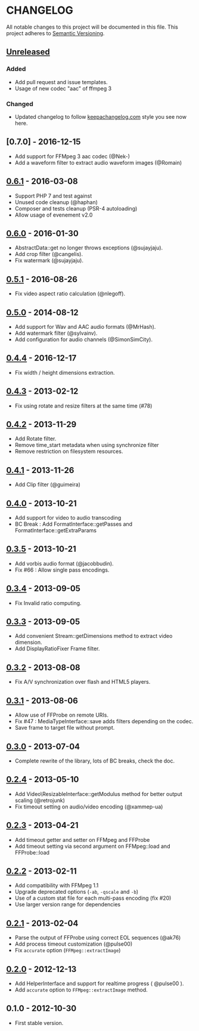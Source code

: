 CHANGELOG
=========

All notable changes to this project will be documented in this file.
This project adheres to [Semantic Versioning](http://semver.org/).

[Unreleased]
------------

### Added

- Add pull request and issue templates.
- Usage of new codec "aac" of ffmpeg 3

### Changed

- Updated changelog to follow [keepachangelog.com](http://keepachangelog.com/)
  style you see now here.

[0.7.0] - 2016-12-15
--------------------

- Add support for FFMpeg 3 aac codec (@Nek-)
- Add a waveform filter to extract audio waveform images (@Romain)

[0.6.1] - 2016-03-08
--------------------

- Support PHP 7 and test against
- Unused code cleanup (@haphan)
- Composer and tests cleanup (PSR-4 autoloading)
- Allow usage of evenement v2.0

[0.6.0] - 2016-01-30
--------------------

- AbstractData::get no longer throws exceptions (@sujayjaju).
- Add crop filter (@cangelis).
- Fix watermark (@sujayjaju).

[0.5.1] - 2016-08-26
--------------------

- Fix video aspect ratio calculation (@nlegoff).

[0.5.0] - 2014-08-12
--------------------

- Add support for Wav and AAC audio formats (@MrHash).
- Add watermark filter (@sylvainv).
- Add configuration for audio channels (@SimonSimCity).

[0.4.4] - 2016-12-17
--------------------

- Fix width / height dimensions extraction.

[0.4.3] - 2013-02-12
--------------------

- Fix using rotate and resize filters at the same time (#78)

[0.4.2] - 2013-11-29
--------------------

- Add Rotate filter.
- Remove time_start metadata when using synchronize filter
- Remove restriction on filesystem resources.

[0.4.1] - 2013-11-26
--------------------

- Add Clip filter (@guimeira)

[0.4.0] - 2013-10-21
--------------------

- Add support for video to audio transcoding
- BC Break : Add FormatInterface::getPasses and FormatInterface::getExtraParams

[0.3.5] - 2013-10-21
--------------------

- Add vorbis audio format (@jacobbudin).
- Fix #66 : Allow single pass encodings.

[0.3.4] - 2013-09-05
--------------------

- Fix Invalid ratio computing.

[0.3.3] - 2013-09-05
--------------------

- Add convenient Stream::getDimensions method to extract video dimension.
- Add DisplayRatioFixer Frame filter.

[0.3.2] - 2013-08-08
--------------------

- Fix A/V synchronization over flash and HTML5 players.

[0.3.1] - 2013-08-06
--------------------

- Allow use of FFProbe on remote URIs.
- Fix #47 : MediaTypeInterface::save adds filters depending on the codec.
- Save frame to target file without prompt.

[0.3.0] - 2013-07-04
--------------------

- Complete rewrite of the library, lots of BC breaks, check the doc.

[0.2.4] - 2013-05-10
--------------------

- Add Video\ResizableInterface::getModulus method for better output scaling (@retrojunk)
- Fix timeout setting on audio/video encoding (@xammep-ua)

[0.2.3] - 2013-04-21
--------------------

- Add timeout getter and setter on FFMpeg and FFProbe
- Add timeout setting via second argument on FFMpeg::load and FFProbe::load

[0.2.2] - 2013-02-11
--------------------

- Add compatibility with FFMpeg 1.1
- Upgrade deprecated options (`-ab`, `-qscale` and `-b`)
- Use of a custom stat file for each multi-pass encoding (fix #20)
- Use larger version range for dependencies

[0.2.1] - 2013-02-04
--------------------

- Parse the output of FFProbe using correct EOL sequences (@ak76)
- Add process timeout customization (@pulse00)
- Fix `accurate` option (`FFMpeg::extractImage`)

[0.2.0] - 2012-12-13
--------------------

- Add HelperInterface and support for realtime progress ( @pulse00 ).
- Add `accurate` option to `FFMpeg::extractImage` method.

0.1.0 - 2012-10-30
--------------------

- First stable version.

[Unreleased]: https://github.com/PHP-FFMpeg/PHP-FFMpeg/compare/0.6.1...HEAD
[0.6.1]: https://github.com/PHP-FFMpeg/PHP-FFMpeg/compare/0.6.0...0.6.1
[0.6.0]: https://github.com/PHP-FFMpeg/PHP-FFMpeg/compare/0.5.1...0.6.0
[0.5.1]: https://github.com/PHP-FFMpeg/PHP-FFMpeg/compare/0.5.0...0.5.1
[0.5.0]: https://github.com/PHP-FFMpeg/PHP-FFMpeg/compare/0.4.4...0.5.0
[0.4.4]: https://github.com/PHP-FFMpeg/PHP-FFMpeg/compare/0.4.3...0.4.4
[0.4.3]: https://github.com/PHP-FFMpeg/PHP-FFMpeg/compare/0.4.2...0.4.3
[0.4.2]: https://github.com/PHP-FFMpeg/PHP-FFMpeg/compare/0.4.1...0.4.2
[0.4.1]: https://github.com/PHP-FFMpeg/PHP-FFMpeg/compare/0.4.0...0.4.1
[0.4.0]: https://github.com/PHP-FFMpeg/PHP-FFMpeg/compare/0.3.5...0.4.0
[0.3.5]: https://github.com/PHP-FFMpeg/PHP-FFMpeg/compare/0.3.4...0.3.5
[0.3.4]: https://github.com/PHP-FFMpeg/PHP-FFMpeg/compare/0.3.3...0.3.4
[0.3.3]: https://github.com/PHP-FFMpeg/PHP-FFMpeg/compare/0.3.2...0.3.3
[0.3.2]: https://github.com/PHP-FFMpeg/PHP-FFMpeg/compare/0.3.1...0.3.2
[0.3.1]: https://github.com/PHP-FFMpeg/PHP-FFMpeg/compare/0.3.0...0.3.1
[0.3.0]: https://github.com/PHP-FFMpeg/PHP-FFMpeg/compare/0.2.4...0.3.0
[0.2.4]: https://github.com/PHP-FFMpeg/PHP-FFMpeg/compare/0.2.3...0.2.4
[0.2.3]: https://github.com/PHP-FFMpeg/PHP-FFMpeg/compare/0.2.2...0.2.3
[0.2.2]: https://github.com/PHP-FFMpeg/PHP-FFMpeg/compare/0.2.1...0.2.2
[0.2.1]: https://github.com/PHP-FFMpeg/PHP-FFMpeg/compare/0.2.0...0.2.1
[0.2.0]: https://github.com/PHP-FFMpeg/PHP-FFMpeg/compare/0.1.0...0.2.0
